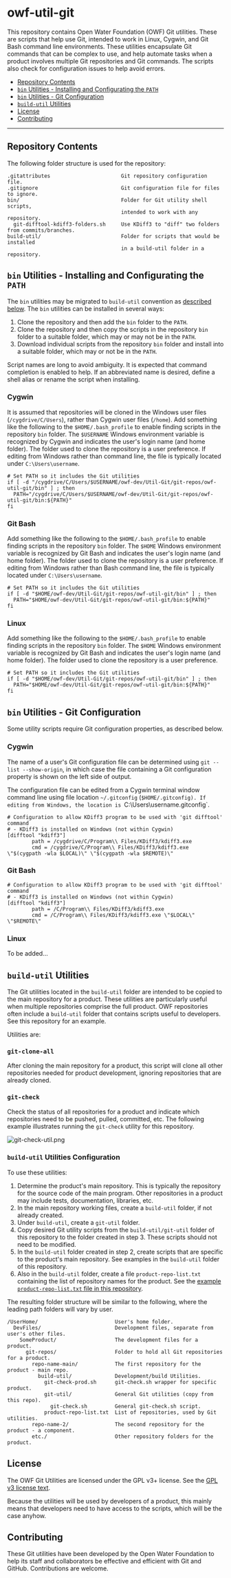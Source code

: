 # owf-util-git #

This repository contains Open Water Foundation (OWF) Git utilities.
These are scripts that help use Git, intended to work in Linux, Cygwin, and Git Bash command line environments.
These utilities encapsulate Git commands that can be complex to use,
and help automate tasks when a product involves multiple Git repositories
and Git commands.
The scripts also check for configuration issues to help avoid errors.

* [Repository Contents](#repository-contents)
* [`bin` Utilities - Installing and Configurating the `PATH`](#bin-utilities-installing-and-configuring-the-path)
* [`bin` Utilities - Git Configuration](#bin-utilities-git-configuration)
* [`build-util` Utilities](#build-util-utilities)
* [License](#license)
* [Contributing](#contributing)

-----

## Repository Contents ##

The following folder structure is used for the repository:

```text
.gitattributes                       Git repository configuration file.
.gitignore                           Git configuration file for files to ignore.
bin/                                 Folder for Git utility shell scripts,
                                     intended to work with any repository.
  git-difftool-kdiff3-folders.sh     Use KDiff3 to "diff" two folders from commits/branches.
build-util/                          Folder for scripts that would be installed
                                     in a build-util folder in a repository.

```

## `bin` Utilities - Installing and Configurating the `PATH` ##

The `bin` utilities may be migrated to `build-util` convention as [described below](#build-util-utilities).
The `bin` utilities can be installed in several ways:

1. Clone the repository and then add the `bin` folder to the `PATH`.
2. Clone the repository and then copy the scripts in the repository `bin` folder to a suitable folder,
which may or may not be in the `PATH`.
3. Download individual scripts from the repository `bin` folder and install into a suitable folder,
which may or not be in the `PATH`.

Script names are long to avoid ambiguity.
It is expected that command completion is enabled to help.
If an abbreviated name is desired, define a shell alias or rename the script when installing.

### Cygwin ###

It is assumed that repositories will be cloned in the Windows user files (`/cygdrive/C/Users`),
rather than Cygwin user files (`/home`).
Add something like the following to the `$HOME/.bash_profile` to enable finding scripts in the repository `bin` folder.
The `$USERNAME` Windows environment variable is recognized by Cygwin and indicates the user's login name (and home folder).
The folder used to clone the repository is a user preference.
If editing from Windows rather than command line, the file is typically located under `C:\Users\username`.

``` text
# Set PATH so it includes the Git utilities
if [ -d "/cygdrive/C/Users/$USERNAME/owf-dev/Util-Git/git-repos/owf-util-git/bin" ] ; then
  PATH="/cygdrive/C/Users/$USERNAME/owf-dev/Util-Git/git-repos/owf-util-git/bin:${PATH}"
fi

```

### Git Bash ###

Add something like the following to the `$HOME/.bash_profile` to enable finding scripts in the repository `bin` folder.
The `$HOME` Windows environment variable is recognized by Git Bash and indicates the user's login name (and home folder).
The folder used to clone the repository is a user preference.
If editing from Windows rather than Bash command line, the file is typically located under `C:\Users\username`.

``` text
# Set PATH so it includes the Git utilities
if [ -d "$HOME/owf-dev/Util-Git/git-repos/owf-util-git/bin" ] ; then
  PATH="$HOME/owf-dev/Util-Git/git-repos/owf-util-git/bin:${PATH}"
fi

```

### Linux ###

Add something like the following to the `$HOME/.bash_profile` to enable finding scripts in the repository `bin` folder.
The `$HOME` Windows environment variable is recognized by Git Bash and indicates the user's login name (and home folder).
The folder used to clone the repository is a user preference.

``` text
# Set PATH so it includes the Git utilities
if [ -d "$HOME/owf-dev/Util-Git/git-repos/owf-util-git/bin" ] ; then
  PATH="$HOME/owf-dev/Util-Git/git-repos/owf-util-git/bin:${PATH}"
fi

```

## `bin` Utilities - Git Configuration ##

Some utility scripts require Git configuration properties, as described below.

### Cygwin ###

The name of a user's Git configuration file can be determined using `git --list --show-origin`,
in which case the file containing a Git configuration property is shown on the left side of output.

The configuration file can be edited from a Cygwin terminal window command line
using file location `~/.gitconfig` (`$HOME/.gitconfig).
If editing from Windows, the location is `C:\Users\username\.gitconfig`.

```text
# Configuration to allow KDiff3 program to be used with 'git difftool' command
# - KDiff3 is installed on Windows (not within Cygwin)
[difftool "kdiff3"]
        path = /cygdrive/C/Program\\ Files/KDiff3/kdiff3.exe
        cmd = /cygdrive/C/Program\\ Files/KDiff3/kdiff3.exe \"$(cygpath -wla $LOCAL)\" \"$(cygpath -wla $REMOTE)\"
```

### Git Bash ###

```text
# Configuration to allow KDiff3 program to be used with 'git difftool' command
# - KDiff3 is installed on Windows (not within Cygwin)
[difftool "kdiff3"]
        path = /C/Program\\ Files/KDiff3/kdiff3.exe
        cmd = /C/Program\\ Files/KDiff3/kdiff3.exe \"$LOCAL\" \"$REMOTE\"
```

### Linux ###

To be added...

## `build-util` Utilities ##

The Git utilities located in the `build-util` folder are intended to be
copied to the main repository for a product.
These utilities are particularly useful when multiple repositories
comprise the full product.
OWF repositories often include a `build-util` folder that contains scripts useful to developers.
See this repository for an example.

Utilities are:

### `git-clone-all` ###

After cloning the main repository for a product,
this script will clone all other repositories needed for product development,
ignoring repositories that are already cloned.

### `git-check` ###

Check the status of all repositories for a product
and indicate which repositories need to be pushed, pulled, committed, etc.
The following example illustrates running the `git-check` utility for this repository.

![git-check-util.png](README-images/git-check-util.png)

### `build-util` Utilities Configuration ###

To use these utilities:

1. Determine the product's main repository.
This is typically the repository for the source code of the main program.
Other repositories in a product may include tests, documentation,
libraries, etc.
2. In the main repository working files,
create a `build-util` folder, if not already created.
3. Under `build-util`, create a `git-util` folder.
4. Copy desired Git utility scripts from the `build-util/git-util` folder of
this repository to the folder created in step 3.
These scripts should not need to be modified.
5. In the `build-util` folder created in step 2,
create scripts that are specific to the product's main repository.
See examples in the `build-util` folder of this repository.
6. Also in the `build-util` folder, create a file `product-repo-list.txt`
containing the list of repository names for the product.
See the [example `product-repo-list.txt` file in this repository](build-util/product-repo-list.txt).

The resulting folder structure will be similar to the following,
where the leading path folders will vary by user.

```
/UserHome/                         User's home folder.
  DevFiles/                        Development files, separate from user's other files.
    SomeProduct/                   The development files for a product.
      git-repos/                   Folder to hold all Git repositories for a product.
        repo-name-main/            The first repository for the product - main repo.
          build-util/              Development/build Utilities.
            git-check-prod.sh      git-check.sh wrapper for specific product.
            git-util/              General Git utilities (copy from this repo).
              git-check.sh         General git-check.sh script.
            product-repo-list.txt  List of repositories, used by Git utilities.
        repo-name-2/               The second repository for the product - a component.
        etc./                      Other repository folders for the product.
```

## License ##

The OWF Git Utilities are licensed under the GPL v3+ license.
See the [GPL v3 license text](LICENSE.md).

Because the utilities will be used by developers of a product,
this mainly means that developers need to have access to the scripts,
which will be the case anyhow.

## Contributing ##

These Git utilities have been developed by the Open Water Foundation to
help its staff and collaborators be effective and efficient with Git and GitHub.
Contributions are welcome.
